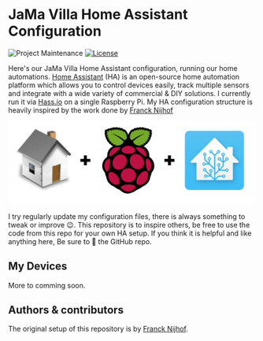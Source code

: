 # JaMa Villa Home Assistant Configuration

![Project Maintenance][maintenance-shield]
[![License][license-shield]](LICENSE.md)

Here's our JaMa Villa Home Assistant configuration, running our home automations. [Home Assistant][home-assistant] (HA) is an open-source home automation platform which allows you to control devices easily, track multiple sensors and integrate with a wide variety of commercial & DIY solutions. I currently run it via [Hass.io](https://www.home-assistant.io/hassio/) on a single Raspberry Pi. My HA configuration structure is heavily inspired by the work done by [Franck Nijhof](https://github.com/frenck)

![HA](img/header.png "header")

I try regularly update my configuration files, there is always something to tweak or improve 😉. This repository is to inspire others, be free to use the code from this repo for your own HA setup. If you think it is helpful and like anything here, Be sure to 🌟 the GitHub repo.

## My Devices

More to comming soon.

## Authors & contributors

The original setup of this repository is by [Franck Nijhof](https://github.com/frenck).

[home-assistant]: https://home-assistant.io
[issue]: https://github.com/mhaack/home-assistant-config/issues
[license-shield]: https://img.shields.io/github/mhaack/home-assistant-config.svg
[maintenance-shield]: https://img.shields.io/maintenance/yes/2019.svg